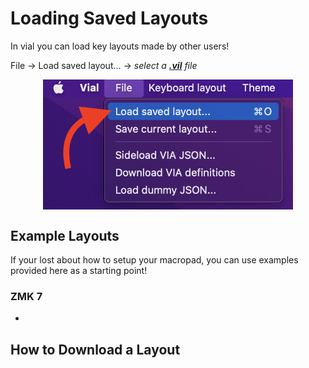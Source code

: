 # Loading Saved Layouts
In vial you can load key layouts made by other users!

File -> Load saved layout... -> *select a <ins>**.vil**</ins> file*
<p align="center" style="vertical-align: top; position: relative" >
  
<img align="top" style="vertical-align:top" src="https://github.com/ziddymakes/ZMK-Vial-Instructions/blob/main/media/38fjn29dn29djn2.png?raw=true" width="400"/>  

</p>


## Example Layouts
If your lost about how to setup your macropad, you can use examples provided here as a starting point!

### ZMK 7
- 


## How to Download a Layout
